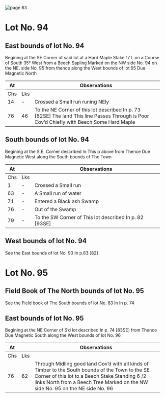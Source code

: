 ![page 83](image/fieldbook/ovid-page-83.jpg)

# Lot No. 94

## East bounds of lot No. 94
Begining at the SE Corner of said lot at a Hard Maple Stake 17 L on a Course of South 35° West from a Beech Sapling Marked on the NW side No. 94 on the NE. side No. 95 from thence along the West bounds of lot 95 Due Magnetic North

| At |    | Observations |
| -- | -- | ------------ |
| Chs | Lks | |
14 | - | Crossed a Small run runing NEly
76 | 46 | To the NE Corner of this lot described In p. 73 [82SE] The land This line Passes Through is Poor Cov’d Chiefly with Beech Some Hard Maple

## South bounds of lot No. 94
Begining at the S.E. Corner described In This p above from Thence Due Magnetic West along the South bounds of The Town

| At |    | Observations |
| -- | -- | ------------ |
| Chs | Lks | |
1 | - | Crossed a Small run
63 | - | A Small run of water
71 | - | Entered a Black ash Swamp
76 | - | Out of the Swamp
79 | - | To the SW Corner of This lot described In p. 82 [93SE]

## West bounds of lot No. 94
See the East bounds of lot No. 93 In p.83 [82]

# Lot No. 95

## Field Book of The North bounds of lot No. 95
See the Field book of The South bounds of lot No. 83 In In p. 74

## East bounds of lot No. 95
Begining at the NE Corner of S’d lot described In p. 74 [83SE] from Thence Due Magnetic South along the West bounds of lot No. 96

| At |    | Observations |
| -- | -- | ------------ |
| Chs | Lks | |
76 | 62 | Through Midling good land Cov’d with all kinds of Timber to the South bounds of the Town to the SE Corner of this lot to a Beech Stake Standing 6·/2 links North from a Beech Tree Marked on the NW side No. 95 on the NE side No. 96
